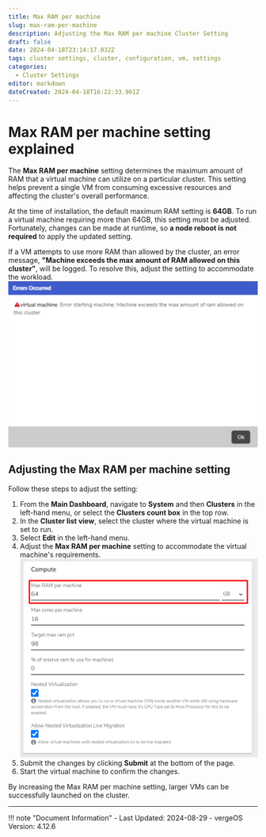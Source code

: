 ```yaml
---
title: Max RAM per machine  
slug: max-ram-per-machine  
description: Adjusting the Max RAM per machine Cluster Setting  
draft: false  
date: 2024-04-18T23:14:17.032Z  
tags: cluster settings, cluster, configuration, vm, settings  
categories:  
  - Cluster Settings  
editor: markdown  
dateCreated: 2024-04-18T16:22:33.961Z  
---
```


# Max RAM per machine setting explained

The **Max RAM per machine** setting determines the maximum amount of RAM that a virtual machine can utilize on a particular cluster. This setting helps prevent a single VM from consuming excessive resources and affecting the cluster's overall performance.

At the time of installation, the default maximum RAM setting is **64GB**. To run a virtual machine requiring more than 64GB, this setting must be adjusted. Fortunately, changes can be made at runtime, so **a node reboot is not required** to apply the updated setting.

If a VM attempts to use more RAM than allowed by the cluster, an error message, **"Machine exceeds the max amount of RAM allowed on this cluster"**, will be logged. To resolve this, adjust the setting to accommodate the workload.
![vm_max_ram_exceeded.png](/docs/public/vm_max_ram_exceeded.png)

## Adjusting the Max RAM per machine setting

Follow these steps to adjust the setting:

1. From the **Main Dashboard**, navigate to **System** and then **Clusters** in the left-hand menu, or select the **Clusters count box** in the top row.
2. In the **Cluster list view**, select the cluster where the virtual machine is set to run.
3. Select **Edit** in the left-hand menu.
4. Adjust the **Max RAM per machine** setting to accommodate the virtual machine's requirements.
   ![max_ram_per_machine.png](/docs/public/max_ram_per_machine.png)
5. Submit the changes by clicking **Submit** at the bottom of the page.
6. Start the virtual machine to confirm the changes.

By increasing the Max RAM per machine setting, larger VMs can be successfully launched on the cluster.


---

!!! note "Document Information"
    - Last Updated: 2024-08-29
    - vergeOS Version: 4.12.6
